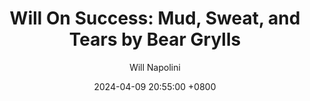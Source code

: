 ---
title: "Will On Success: Mud, Sweat, and Tears by Bear Grylls"
author: Will Napolini
date: 2024-04-09 20:55:00 +0800
categories: [Mindset, Book-summaries]
tags:
  [
    mud-sweat-and-tears,
    bear-grylls,
    survival-skills,
    outdoor-adventures,
    endurance,
    wilderness,
    military-training,
    physical-challenges,
    extreme-conditions,
    mental-strength,
    survival-story,
    teamwork,
    self-reliance,
    courage,
    pushing-limits,
    adventure-books,
    outdoor-pursuits,
    resilience,
    wilderness-survival,
    mental-toughness,
    survival-mindset
  ]
image: https://pbs.twimg.com/media/GO129GcWoAAG4RO?format=jpg&name=large
alt: "Will On Success: Mud, Sweat, and Tears by Bear Grylls"
fallback:
  - 
  # Replace with the URL of your backup image
  -
  # Replace with the URL of your backup image
---